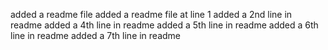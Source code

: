 added a readme file
added a readme file at line 1
added a 2nd line in readme
added a 4th line in readme
added a 5th line in readme
added a 6th line in readme
added a 7th line in readme
